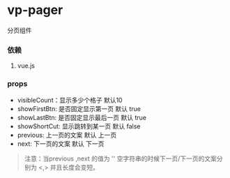 vp-pager
========
分页组件

### 依赖 ###
1. vue.js

### props ###
* visibleCount：显示多少个格子 默认10
* showFirstBtn: 是否固定显示第一页 默认 true
* showLastBtn: 是否固定显示最后一页 默认 true
* showShortCut: 显示跳转到某一页 默认 false
* previous: 上一页的文案 默认 上一页
* next: 下一页的文案 默认 下一页
>注意：当previous ,next 的值为 '' 空字符串的时候下一页/下一页的文案分别为  <,> 并且长度会变短。




